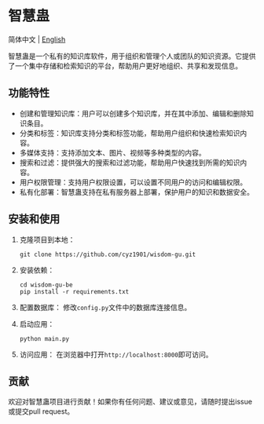 # 智慧蛊
简体中文 | [English](./README.md) 

智慧蛊是一个私有的知识库软件，用于组织和管理个人或团队的知识资源。它提供了一个集中存储和检索知识的平台，帮助用户更好地组织、共享和发现信息。

## 功能特性

- 创建和管理知识库：用户可以创建多个知识库，并在其中添加、编辑和删除知识条目。
- 分类和标签：知识库支持分类和标签功能，帮助用户组织和快速检索知识内容。
- 多媒体支持：支持添加文本、图片、视频等多种类型的内容。
- 搜索和过滤：提供强大的搜索和过滤功能，帮助用户快速找到所需的知识内容。
- 用户权限管理：支持用户权限设置，可以设置不同用户的访问和编辑权限。
- 私有化部署：智慧蛊支持在私有服务器上部署，保护用户的知识和数据安全。

## 安装和使用

1. 克隆项目到本地：
   ```
   git clone https://github.com/cyz1901/wisdom-gu.git
   ```

2. 安装依赖：
   ```
   cd wisdom-gu-be
   pip install -r requirements.txt
   ```

3. 配置数据库：
   修改`config.py`文件中的数据库连接信息。

4. 启动应用：
   ```
   python main.py
   ```

5. 访问应用：
   在浏览器中打开`http://localhost:8000`即可访问。

## 贡献

欢迎对智慧蛊项目进行贡献！如果你有任何问题、建议或意见，请随时提出issue或提交pull request。
